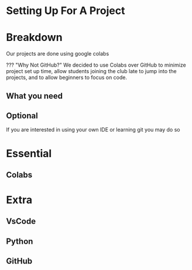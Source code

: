 # Setting Up For A Project

# Breakdown

Our projects are done using google colabs 

??? "Why Not GitHub?"
    We decided to use Colabs over GitHub to minimize project set up time, allow students joining the club late to jump into the projects, and to allow beginners to focus on code.


## What you need

## Optional

If you are interested in using your own IDE or learning git you may do so 

# Essential 
## Colabs

# Extra 
## VsCode

## Python

## GitHub
